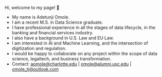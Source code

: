 Hi, welcome to my page! 👋
- My name is Adetunji Omole.
- I am a recent M.S. in Data Science graduate.
- I have professional experience in all the stages of data lifecycle, in the banking and financial services industry.
- I also have a background in U.S. Law and EU Law.
- I am interested in AI and Machine Learning, and the intersection of digitization and regulation.
- I would be happy to collaborate on any project within the scope of data science, legaltech, and business transformation.
- Contact: aomole@charlotte.edu | omole@alumni.usc.edu | omole_tj@outlook.com 
